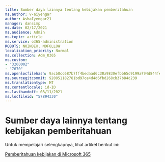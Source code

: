 ```yaml
---
title: Sumber daya lainnya tentang kebijakan pemberitahuan
ms.author: v-aiyengar
author: AshaIyengar21
manager: dansimp
ms.date: 02/17/2021
ms.audience: Admin
ms.topic: article
ms.service: o365-administration
ROBOTS: NOINDEX, NOFOLLOW
localization_priority: Normal
ms.collection: Adm_O365
ms.custom:
- "3200002"
- "7670"
ms.openlocfilehash: 9acb8cc687b7ff4bedaad6c30a9830efbb65d9199a794d844fe040628451ef8c
ms.sourcegitcommit: 920051182781bd97ce4d4d6fbd268cb37b84d239
ms.translationtype: MT
ms.contentlocale: id-ID
ms.lasthandoff: 08/11/2021
ms.locfileid: "57894330"
---
```

# <a name="more-resources-on-alert-policies"></a>Sumber daya lainnya tentang kebijakan pemberitahuan

Untuk mempelajari selengkapnya, lihat artikel berikut ini:

[Pemberitahuan kebijakan di Microsoft 365](https://docs.microsoft.com/microsoft-365/compliance/alert-policies)
